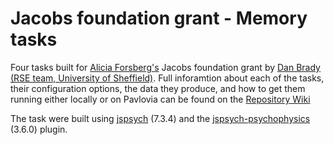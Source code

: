 # Jacobs foundation grant - Memory tasks

Four tasks built for [Alicia Forsberg's](https://www.sheffield.ac.uk/psychology/people/academic/alicia-forsberg) Jacobs foundation grant by [Dan Brady (RSE team, University of Sheffield)](https://rse.shef.ac.uk).
Full inforamtion about each of the tasks, their configuration options, the data they produce, and how to get them running either locally or on Pavlovia can be found on the [Repository Wiki](https://github.com/RSE-Sheffield/jacobs-tasks/wiki)

The task were built using [jspsych](https://www.jspsych.org/7.3/) (7.3.4) and the [jspsych-psychophysics](https://jspsychophysics.hes.kyushu-u.ac.jp/) (3.6.0) plugin.
